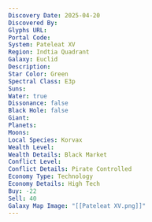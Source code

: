 ```yaml
---
Discovery Date: 2025-04-20
Discovered By:
Glyphs URL:
Portal Code:
System: Pateleat XV
Region: Indtia Quadrant
Galaxy: Euclid
Description:
Star Color: Green
Spectral Class: E3p
Suns:
Water: true
Dissonance: false
Black Hole: false
Giant:
Planets:
Moons:
Local Species: Korvax
Wealth Level:
Wealth Details: Black Market
Conflict Level:
Conflict Details: Pirate Controlled
Economy Type: Technology
Economy Details: High Tech
Buy: -22
Sell: 40
Galaxy Map Image: "[[Pateleat XV.png]]"
---
```

